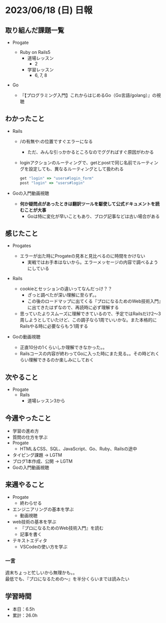 # 2023/06/18 (日) 日報

## 取り組んだ課題一覧

- Progate
  - Ruby on Rails5
    - 道場レッスン
      - 2
    - 学習レッスン
      - 6, 7, 8

- Go
  - 『【プログラミング入門】これからはじめるGo（Go言語/golang）』の視聴

## わかったこと

- Rails
  - /の有無や:の位置ですぐエラーになる
    - ただ、みんな引っかかるところなのでググればすぐ原因がわかる
  - loginアクションのルーティングで、getとpostで同じ名前でルーティングを設定しても、異なるルーティングとして扱われる

    ```rb
    get "login" => "users#login_form"
    post "login" => "users#login"
    ```

- Goの入門動画視聴
  - **何か疑問点があったときは翻訳ツールを駆使して公式ドキュメントを読むことが大事**
    - Goは特に変化が早いこともあり、ブログ記事などは古い場合がある

## 感じたこと

- Progates
  - エラーが出た時にProgateの見本と見比べるのに時間をかけない
    - 実戦ではお手本はないから。エラーメッセージの内容で調べるようにしている

- Rails
  - cookieとセッションの違いってなんだっけ？？
    - ざっと調べたが深い理解に至らず。。
    - この後のロードマップに出てくる『プロになるためのWeb技術入門』に出てきたはずなので、再読時に必ず理解する
  - 思っていたよりスムーズに理解できているので、予定ではRailsだけ2〜3周しようとしていたけど、この調子なら1周でいいかな。また本格的にRailsやる時に必要ならもう1周する

- Goの動画視聴
  - 正直10分の1くらいしか理解できなかった。。
  - Railsコースの内容が終わってGoに入った時にまた見る。。その時どれくらい理解できるのか楽しみにしておく

## 次やること

- Progate
  - Rails
    - 道場レッスン3から

## 今週やったこと

- 学習の進め方
- 質問の仕方を学ぶ
- Progate
  - HTML＆CSS、SQL、JavaScript、Go、Ruby、Railsの途中
- タイピング課題 -> LGTM
- ブログ1本作成、公開 -> LGTM
- Goの入門動画視聴

## 来週やること

- Progate
  - 終わらせる
- エンジニアリングの基本を学ぶ
  - 動画視聴
- web技術の基本を学ぶ
  - 『プロになるためのWeb技術入門』を読む
  - 記事を書く
- テキストエディタ
  - VSCodeの使い方を学ぶ

### 一言

週末ちょっと忙しいから無理かも。。  
最低でも、『プロになるための〜』を半分くらいまでは読みたい

## 学習時間

- 本日：6.5h
- 累計：26.0h
